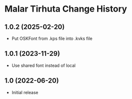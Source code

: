 Malar Tirhuta Change History
====================

1.0.2 (2025-02-20)
-----------------
* Put OSKFont from .kps file into .kvks file

1.0.1 (2023-11-29)
----------------
* Use shared font instead of local

1.0 (2022-06-20)
----------------
* Initial release

